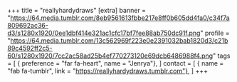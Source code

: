 +++
title = "reallyhardydraws"
[extra]
banner = "https://64.media.tumblr.com/8eb9561613fbbe217e8ff0b605dd4fa0/c34f7a809692ac36-d3/s1280x1920/0ee1dbf414e321ac1cfc17bf7fee88ab750dc91f.png"
profile = "https://64.media.tumblr.com/13c562969f223e0e2391032bab1820d3/c21b89c4592ff2c5-60/s1280x1920/7cc2ac58ad25b4ef770273120e69dcb6486988f4.png"
tags = [
    { preference = "far fa-heart", name = "Jenrya"},
]
contact = [
    { name = "fab fa-tumblr", link = "https://reallyhardydraws.tumblr.com"},
]
+++